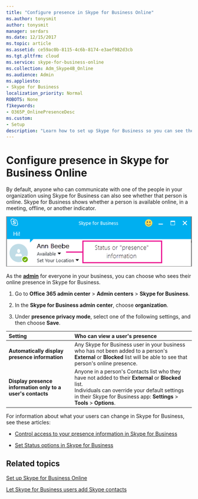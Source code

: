 ```yaml
---
title: "Configure presence in Skype for Business Online"
ms.author: tonysmit
author: tonysmit
manager: serdars
ms.date: 12/15/2017
ms.topic: article
ms.assetid: ce59ac0b-8115-4c6b-8174-e3aef982d3cb
ms.tgt.pltfrm: cloud
ms.service: skype-for-business-online
ms.collection: Adm_Skype4B_Online
ms.audience: Admin
ms.appliesto: 
- Skype for Business
localization_priority: Normal
ROBOTS: None
f1keywords:
- O365P_OnlinePresenceDesc
ms.custom:
- Setup
description: "Learn how to set up Skype for Business so you can see the availability of your co-workers. "
---
```


# Configure presence in Skype for Business Online

By default, anyone who can communicate with one of the people in your organization using Skype for Business can also see whether that person is online. Skype for Business shows whether a person is available online, in a meeting, offline, or another indicator. 
  
![An example of a person's online status in Skype for Business.](../images/f0849132-1ddb-480f-bca6-cfe9eaa0486d.png)
  
As the **[admin](http://support.office.com/article/eac4d046-1afd-4f1a-85fc-8219c79e1504)** for everyone in your business, you can choose who sees their online presence in Skype for Business.
  
1. Go to **Office 365 admin center** > **Admin centers** > **Skype for Business**.
    
2. In the **Skype for Business admin center**, choose **organization**.
    
3. Under **presence privacy mode**, select one of the following settings, and then choose **Save**.
    
|**Setting**|**Who can view a user's presence**|
|:-----|:-----|
|**Automatically display presence information** <br/> |Any Skype for Business user in your business who has not been added to a person's **External** or **Blocked** list will be able to see that person's online presence. <br/> |
|**Display presence information only to a user's contacts** <br/> |Anyone in a person's Contacts list who they have not added to their **External** or **Blocked** list. <br/> Individuals can override your default settings in their Skype for Business app: **Settings** > **Tools** > **Options**. <br/> |
   
For information about what your users can change in Skype for Business, see these articles: 
  
- [Control access to your presence information in Skype for Business](https://support.office.com/en-us/article/fea86e34-60cf-4dd0-bfb2-169a42afd92c)
    
- [Set Status options in Skype for Business](https://support.office.com/en-us/article/efd25395-c8ef-4510-b9cb-6f70e2fff8a0)
    
## Related topics

[Set up Skype for Business Online](set-up-skype-for-business-online.md) 

[Let Skype for Business users add Skype contacts](let-skype-for-business-users-add-skype-contacts.md)

